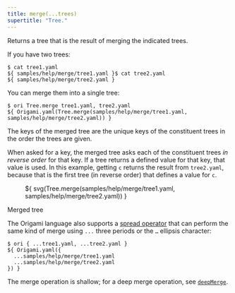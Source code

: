 ```yaml
---
title: merge(...trees)
supertitle: "Tree."
---
```


Returns a tree that is the result of merging the indicated trees.

If you have two trees:

```console
$ cat tree1.yaml
${ samples/help/merge/tree1.yaml }$ cat tree2.yaml
${ samples/help/merge/tree2.yaml }
```

You can merge them into a single tree:

```console
$ ori Tree.merge tree1.yaml, tree2.yaml
${ Origami.yaml(Tree.merge(samples/help/merge/tree1.yaml, samples/help/merge/tree2.yaml)) }
```

The keys of the merged tree are the unique keys of the constituent trees in the order the trees are given.

When asked for a key, the merged tree asks each of the constituent trees _in reverse order_ for that key. If a tree returns a defined value for that key, that value is used. In this example, getting `c` returns the result from `tree2.yaml`, because that is the first tree (in reverse order) that defines a value for `c`.

<div class="sideBySide">
  <figure>
    ${ svg(Tree.merge(samples/help/merge/tree1.yaml, samples/help/merge/tree2.yaml)) }
  </figure>
  <figcaption>Merged tree</figcaption>
</div>

The Origami language also supports a [spread operator](/language/expressions.html#spread-operator) that can perform the same kind of merge using `...` three periods or the `…` ellipsis character:

```console
$ ori { ...tree1.yaml, ...tree2.yaml }
${ Origami.yaml({
  ...samples/help/merge/tree1.yaml
  ...samples/help/merge/tree2.yaml
}) }
```

The merge operation is shallow; for a deep merge operation, see [`deepMerge`](deepMerge.html).

